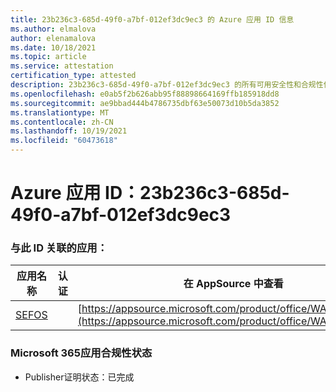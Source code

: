 ```yaml
---
title: 23b236c3-685d-49f0-a7bf-012ef3dc9ec3 的 Azure 应用 ID 信息
ms.author: elmalova
author: elenamalova
ms.date: 10/18/2021
ms.topic: article
ms.service: attestation
certification_type: attested
description: 23b236c3-685d-49f0-a7bf-012ef3dc9ec3 的所有可用安全性和合规性信息。
ms.openlocfilehash: e0ab5f2b626abb95f88898664169ffb185918dd8
ms.sourcegitcommit: ae9bbad444b4786735dbf63e50073d10b5da3852
ms.translationtype: MT
ms.contentlocale: zh-CN
ms.lasthandoff: 10/19/2021
ms.locfileid: "60473618"
---
```

# <a name="azure-app-id-23b236c3-685d-49f0-a7bf-012ef3dc9ec3"></a>Azure 应用 ID：23b236c3-685d-49f0-a7bf-012ef3dc9ec3


### <a name="apps-associated-with-this-id"></a>与此 ID 关联的应用：
| **应用名称** | **认证** | **在 AppSource 中查看** |
|--------------|---------------|-----------------------|
| [SEFOS](https://docs.microsoft.com/microsoft-365-app-certification/forward/WA200003219) |  | [https://appsource.microsoft.com/product/office/WA200003219](https://appsource.microsoft.com/product/office/WA200003219) |

### <a name="microsoft-365-app-compliance-status"></a>Microsoft 365应用合规性状态
- Publisher证明状态：已完成
